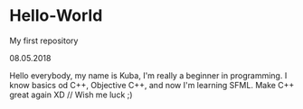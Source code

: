 # Hello-World
My first repository


08.05.2018

Hello everybody, my name is Kuba, I'm really a beginner in programming. 
I know basics od C++, Objective C++, and now I'm learning SFML. 
Make C++ great again XD
// Wish me luck ;)
